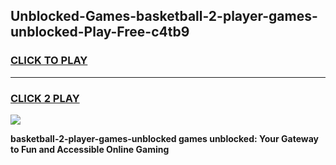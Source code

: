 
## Unblocked-Games-basketball-2-player-games-unblocked-Play-Free-c4tb9
<h3>
<a href="https://premium76.site?title=basketball-2-player-games-unblocked&ref=20M">CLICK TO PLAY</a></h3>
<hr>

<h3>
<a href="https://premium76.site?title=basketball-2-player-games-unblocked&ref=20M">CLICK 2 PLAY</a>
  
</h3>

<a href="https://premium76.site?title=basketball-2-player-games-unblocked&ref=19M"><img src="https://clearcache.store/games.png"></a>


**basketball-2-player-games-unblocked games unblocked: Your Gateway to Fun and Accessible Online Gaming**
